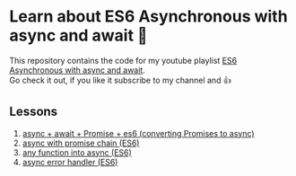 # Learn about ES6 Asynchronous with async and await 🤗

This repository contains the code for my youtube playlist [ES6 Asynchronous with async and await](https://www.youtube.com/watch?v=H8oBRfK5u5c&list=PLBhDPtxQGkeOtu5UdzkGPlaS0bLkdP1E_).  
Go check it out, if you like it subscribe to my channel and 👍

## Lessons

1. [async + await + Promise + es6 (converting Promises to async) ](https://youtu.be/H8oBRfK5u5c)
2. [async with promise chain (ES6)](https://youtu.be/azojV796DRQ)
3. [any function into async (ES6)](https://youtu.be/eegV2d0uCQY)
3. [async error handler (ES6)](https://youtu.be/Z7VaiIb8HGA)
